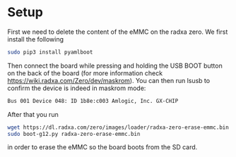 # Setup
First we need to delete the content of the eMMC on the radxa zero. We first install the following
```bash
sudo pip3 install pyamlboot
```
Then connect the board while pressing and holding the USB BOOT button on the back of the board (for more information check https://wiki.radxa.com/Zero/dev/maskrom). 
You can then run lsusb to confirm the device is indeed in maskrom mode:
```bash
Bus 001 Device 048: ID 1b8e:c003 Amlogic, Inc. GX-CHIP
```
After that you run
```bash
wget https://dl.radxa.com/zero/images/loader/radxa-zero-erase-emmc.bin
sudo boot-g12.py radxa-zero-erase-emmc.bin
```

in order to erase the eMMC so the board boots from the SD card.
